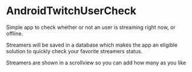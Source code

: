 # AndroidTwitchUserCheck

Simple app to check whether or not an user is streaming right now, or offline.

Streamers will be saved in a database which makes the app an eligible solution
to quickly check your favorite streamers status.

Streamers are shown in a scrollview so you can add how many as you like
